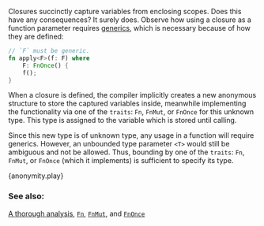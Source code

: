 Closures succinctly capture variables from enclosing scopes. Does this have
any consequences? It surely does. Observe how using a closure as a function
parameter requires [generics], which is necessary because of how they are
defined:

```rust
// `F` must be generic.
fn apply<F>(f: F) where
    F: FnOnce() {
    f();
}
```

When a closure is defined, the compiler implicitly creates a new
anonymous structure to store the captured variables inside, meanwhile
implementing the functionality via one of the `traits`: `Fn`, `FnMut`, or
`FnOnce` for this unknown type. This type is assigned to the variable which
is stored until calling.

Since this new type is of unknown type, any usage in a function will require
generics. However, an unbounded type parameter `<T>` would still be ambiguous
and not be allowed. Thus, bounding by one of the `traits`: `Fn`, `FnMut`, or
`FnOnce` (which it implements) is sufficient to specify its type.

{anonymity.play}

### See also:

[A thorough analysis][thorough_analysis], [`Fn`][fn], [`FnMut`][fn_mut],
and [`FnOnce`][fn_once]

[generics]: /generics.html
[fn]: https://doc.rust-lang.org/std/ops/trait.Fn.html
[fn_mut]: https://doc.rust-lang.org/std/ops/trait.FnMut.html
[fn_once]: https://doc.rust-lang.org/std/ops/trait.FnOnce.html
[thorough_analysis]: https://huonw.github.io/blog/2015/05/finding-closure-in-rust/
